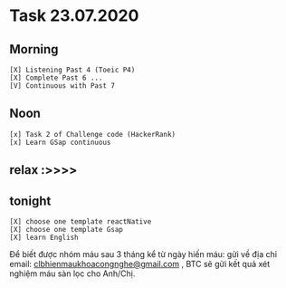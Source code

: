 # Task 23.07.2020

## Morning
 <!-- *   * -->
    [X] Listening Past 4 (Toeic P4)
    [X] Complete Past 6 ... 
    [V] Continuous with Past 7
## Noon
 <!-- *   * -->
    [x] Task 2 of Challenge code (HackerRank) 
    [x] Learn GSap continuous
## relax :>>>>
## tonight
    [X] choose one template reactNative
    [X] choose one template Gsap
    [X] learn English 

Để biết được nhóm máu sau 3 tháng kể từ ngày hiến máu: gửi  về địa chỉ email: clbhienmaukhoacongnghe@gmail.com , BTC sẽ gửi kết quả xét nghiệm máu sàn lọc cho Anh/Chị.
